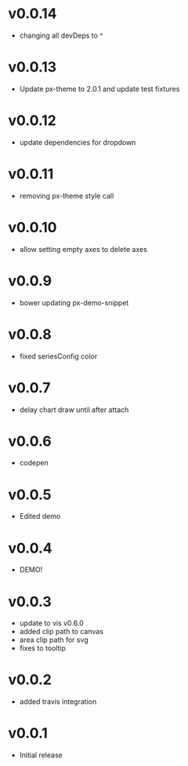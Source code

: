 v0.0.14
==================
* changing all devDeps to ^

v0.0.13
==================
* Update px-theme to 2.0.1 and update test fixtures

v0.0.12
==================
* update dependencies for dropdown

v0.0.11
==================
* removing px-theme style call

v0.0.10
==================
* allow setting empty axes to delete axes

v0.0.9
==================
* bower updating px-demo-snippet

v0.0.8
==================
* fixed seriesConfig color

v0.0.7
==================
* delay chart draw until after attach

v0.0.6
==================
* codepen

v0.0.5
==================
* Edited demo

v0.0.4
==================
* DEMO!

v0.0.3
==================
* update to vis v0.6.0
* added clip path to canvas
* area clip path for svg
* fixes to tooltip

v0.0.2
==================
* added travis integration

v0.0.1
==================
* Initial release
